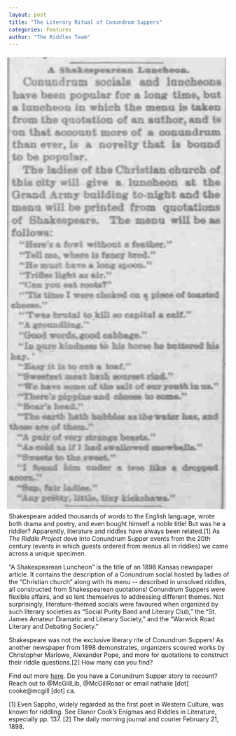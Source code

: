 ```yaml
---
layout: post
title: "The Literary Ritual of Conundrum Suppers"
categories: Features
author: "The Riddles Team"
---
```


<div>
    <img src = "/assets/images/shakespeare.png"
        alt = "shakespeare"
        style = "width: 500px; float:right; padding: 8px">
</div>

Shakespeare added thousands of words to the English language, wrote both drama and poetry, and even bought himself a noble title! But was he a riddler? Apparently, literature and riddles have always been related.[1] As *The Riddle Project* dove into Conundrum Supper events from the 20th century (events in which guests ordered from menus all in riddles) we came across a unique specimen.

“A Shakespearean Luncheon” is the title of an 1898 Kansas newspaper article. It contains the description of a Conundrum social hosted by ladies of the “Christian church” along with its menu -- described in unsolved riddles, all constructed from Shakespearean quotations! Conundrum Suppers were flexible affairs, and so lent themselves to addressing different themes. Not surprisingly, literature-themed socials were favoured when organized by such literary societies as “Social Purity Band and Literary Club,” the “St. James Amateur Dramatic and Literary Society,” and the “Warwick Road Literary and Debating Society.”

Shakespeare was not the exclusive literary rite of Conundrum Suppers! As another newspaper from 1898 demonstrates, organizers scoured works by Christopher Marlowe, Alexander Pope, and more for quotations to construct their riddle questions.[2] How many can you find?

Find out more [here](https://riddleproject.github.io/). Do you have a Conundrum Supper story to recount? Reach out to @McGillLib, @McGillRoaar or email nathalie [dot] cooke@mcgill [dot] ca.

[1] Even Sappho, widely regarded as the first poet in Western Culture, was known for riddling. See Elanor Cook’s Enigmas and Riddles in Literature, especially pp. 137. 
[2] The daily morning journal and courier February 21, 1898.
